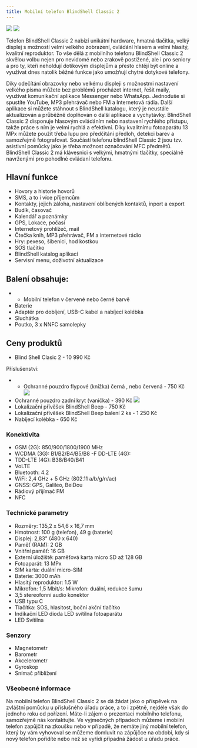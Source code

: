 ```yaml
---
title: Mobilní telefon BlindShell Classic 2
---
```


[![](/soubory/classic2red.jpg)](/soubory/classic2red.jpg)
[![](/soubory/classic2black.jpg)](/soubory/classic2black.jpg)

Telefon BlindShell Classic 2 nabízí unikátní hardware, hmatná tlačítka, velký displej s možností velmi velkého zobrazení, ovládání hlasem a velmi hlasitý, kvalitní reproduktor. To vše dělá
z mobilního telefonu BlindShell Classic 2 skvělou volbu nejen pro nevidomé nebo zrakově postižené, ale i pro seniory a pro ty, kteří neholdují dotikovým displejům a přesto chtějí být online a využívat dnes natolik běžné funkce jako umožňují chytré dotykové telefony.  

Díky odečítání obrazovky nebo velkému displeji s možnostmi nastavení velkého písma můžete bez problémů procházet internet, řešit maily, využívat komunikační aplikace Messenger nebo WhatsApp. Jednoduše si spustíte YouTube, MP3 přehrávač nebo FM a Internetová rádia.
Další aplikace si můžete stáhnout s BlindShell katalogu, který je neustále aktualizován a průběžně doplňován o další aplikace a vychytávky.
BlindShell Classic 2 disponuje hlasovým ovládáním nebo nastavení rychlého přístupu, takže práce s ním je velmi rychlá a efektivní.
Díky kvalitnímu fotoaparátu 13 MPx můžete použít třeba lupu pro předčítání předloh, detekci barev a samozřejmě fotografovat.
Součástí telefonu blindShell Classic 2 jsou tzv. asistivní pomůcky jako je třeba možnost označování MFC předmětů.
BlindShell Classic 2 má klávesnici s velkými, hmatnými tlačítky, speciálně navrženými pro pohodlné ovládaní telefonu.  
  
## Hlavní funkce  
- Hovory a historie hovorů
- SMS, a to i více příjemcům
- Kontakty, jejich záloha, nastavení oblíbených kontaktů, inport a export
- Budík, časovač
- Kalendář a poznámky
- GPS, Lokace, počasí
- Internetový prohlížeč, mail
- Čtečka knih, MP3 přehrávač, FM a internetové rádio
- Hry: pexeso, šibenici, hod kostkou
- SOS tlačítko
- BlindShell katalog aplikací
- Servisní menu, doživotní aktualizace  
  
  
## Balení obsahuje:  
  - -  Mobilní telefon v červené nebo černé barvě
- Baterie
- Adaptér pro dobíjení, USB-C kabel a nabíjecí kolébka
- Sluchátka
- Poutko, 3 x NNFC samolepky  
  

## Ceny produktů  
- Blind Shell Clasic 2 - 10 990 Kč  

Příslušenství:
- - Ochranné pouzdro flypové (knížka) černá , nebo červená - 750 Kč
[![](/soubory/flypové-pouzdro.png)](/soubory/flypové-pouzdro.png.jpg)
- Ochranné pouzdro zadní kryt (vanička) - 390 Kč
[![](/soubory/zadni-kryt.png)](/soubory/zadni-kryt.png)
- Lokalizační přívěšek BlindShell Beep - 750 Kč  
- Lokalizační přívěšek BlindShell Beep balení 2 ks - 1 250 Kč
- Nabíjecí kolébka - 650 Kč  


### Konektivita  
- GSM (2G): 850/900/1800/1900 MHz  
- WCDMA (3G): B1/B2/B4/B5/B8
-F  DD-LTE (4G):
- TDD-LTE (4G): B38/B40/B41
- VoLTE
- Bluetooth: 4.2
- WiFi: 2,4 GHz + 5 GHz (802.11 a/b/g/n/ac)
- GNSS: GPS, Galileo, BeiDou
- Rádiový přijímač FM
- NFC  
  
  
### Technické parametry  
  - Rozměry: 135,2 x 54,6 x 16,7 mm
- Hmotnost: 100 g (telefon), 49 g (baterie)
- Displej: 2,83" (480 x 640)
- Paměť (RAM): 2 GB
- Vnitřní paměť: 16 GB
- Externí úložiště: paměťová karta micro SD až 128 GB
- Fotoaparát: 13 MPx
- SIM karta: duální micro-SIM
- Baterie: 3000 mAh
- Hlasitý reproduktor: 1.5 W
- Mikrofon: 1,5 Mbit/s: Mikrofon: duální, redukce šumu
- 3,5 stereofonní audio konektor
- USB typu C
- Tlačítka: SOS, hlasitost, boční akční tlačítko
- Indikační LED dioda
 LED svítilna fotoaparátu
- LED Svítilna  


### Senzory  
- Magnetometr
- Barometr
- Akcelerometr
- Gyroskop
- Snímač přiblížení  


### Všeobecné informace
Na mobilní telefon BlindShell Classic 2 se dá žádat jako o příspěvek na zvláštní pomůcku u příslušného úřadu práce, a to i zpětně, nejdéle však do jednoho roku od pořízení.
Máte-li zájem o prezentaci mobilního telefonu, samozřejmě nás kontaktujte.
Ve vyjmečných případech můžeme i mobilní telefon zapůjčit na zkoušku nebo v případě, že nemáte jiný mobilní telefon, který by vám vyhovoval se můžeme domluvit na zápůjčce na období, kdy si nový telefon pořídíte nebo než se vyřídí případná žádost u úřadu práce.

